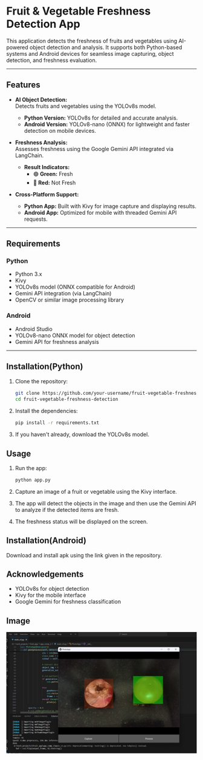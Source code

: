 # Fruit & Vegetable Freshness Detection App

This application detects the freshness of fruits and vegetables using AI-powered object detection and analysis. It supports both Python-based systems and Android devices for seamless image capturing, object detection, and freshness evaluation.

---

## Features

- **AI Object Detection:**  
  Detects fruits and vegetables using the YOLOv8s model.  
  - **Python Version:** YOLOv8s for detailed and accurate analysis.  
  - **Android Version:** YOLOv8-nano (ONNX) for lightweight and faster detection on mobile devices.  

- **Freshness Analysis:**  
  Assesses freshness using the Google Gemini API integrated via LangChain.  
  - **Result Indicators:**  
    - 🟢 **Green:** Fresh  
    - 🔴 **Red:** Not Fresh  

- **Cross-Platform Support:**  
  - **Python App:** Built with Kivy for image capture and displaying results.  
  - **Android App:** Optimized for mobile with threaded Gemini API requests.

---

## Requirements

### Python
- Python 3.x  
- Kivy  
- YOLOv8s model (ONNX compatible for Android)  
- Gemini API integration (via LangChain)  
- OpenCV or similar image processing library  

### Android
- Android Studio  
- YOLOv8-nano ONNX model for object detection  
- Gemini API for freshness analysis  

---

## Installation(Python)

1. Clone the repository:
    ```bash
    git clone https://github.com/your-username/fruit-vegetable-freshness-detection.git
    cd fruit-vegetable-freshness-detection
    ```

2. Install the dependencies:
    ```bash
    pip install -r requirements.txt
    ```

3. If you haven't already, download the YOLOv8s model.

## Usage

1. Run the app:
    ```bash
    python app.py
    ```

2. Capture an image of a fruit or vegetable using the Kivy interface.

3. The app will detect the objects in the image and then use the Gemini API to analyze if the detected items are fresh.

4. The freshness status will be displayed on the screen.

## Installation(Android)
Download and install apk using the link given in the repository. 

## Acknowledgements
- YOLOv8s for object detection
- Kivy for the mobile interface
- Google Gemini for freshness classification

## Image

![App Screenshot](python-kivy/test1.jpg)
